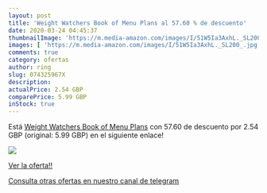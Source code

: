 ```yaml
---
layout: post
title: 'Weight Watchers Book of Menu Plans al 57.60 % de descuento'
date: 2020-03-24 04:45:37
thumbnailImage: 'https://m.media-amazon.com/images/I/51W5Ia3AxhL._SL200_.jpg'
images: [ 'https://m.media-amazon.com/images/I/51W5Ia3AxhL._SL200_.jpg' ]
comments: true
category: ofertas
author: ring
slug: 074325967X
description:
actualPrice: 2.54 GBP
comparePrice: 5.99 GBP
inStock: true
---
```


Está [Weight Watchers Book of Menu Plans](https://www.amazon.co.uk/dp/074325967X/?tag=redken01-21) con 57.60 de descuento por 2.54 GBP (original: 5.99 GBP) en el siguiente enlace!

[![](https://m.media-amazon.com/images/I/51W5Ia3AxhL._SL200_.jpg)](https://www.amazon.co.uk/dp/074325967X/?tag=redken01-21)

[Ver la oferta!!](https://www.amazon.co.uk/dp/074325967X/?tag=redken01-21)

[Consulta otras ofertas en nuestro canal de telegram](https://t.me/s/ofertas25)

